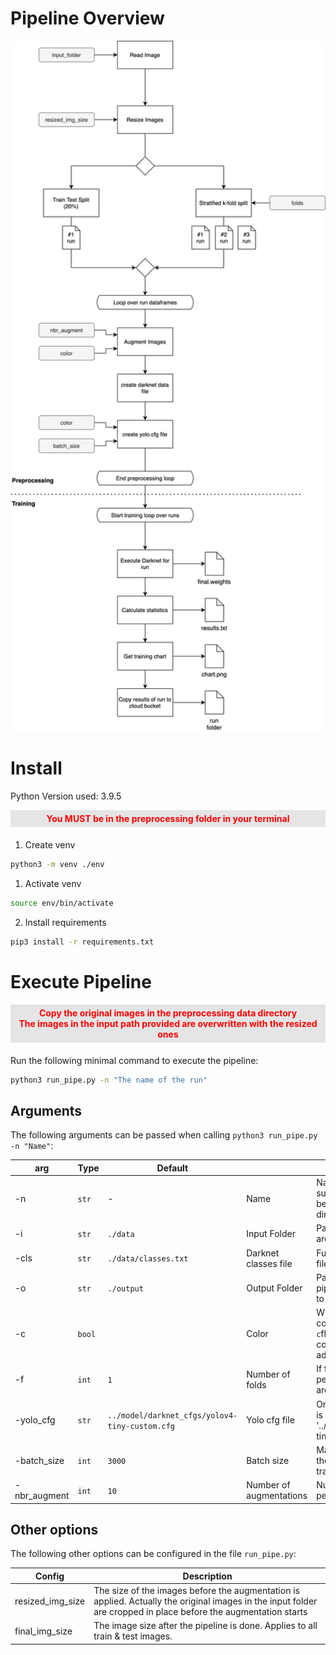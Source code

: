 # Pipeline Overview

<img src="./doc_img/pipeline.png" width=600 />

# Install

Python Version used: 3.9.5

<div style="color:red; margin-bottom: 20px; text-align:center; font-weight: bold; padding: 5px; background: #e5e5e5">
You MUST be in the preprocessing folder in your terminal
</div>

1. Create venv

```zsh
python3 -m venv ./env
```

1. Activate venv

```zsh
source env/bin/activate
```

2. Install requirements

```zsh
pip3 install -r requirements.txt
```

# Execute Pipeline

<div style="color:red; margin-bottom: 20px; text-align:center; font-weight: bold; padding: 5px; background: #e5e5e5">
Copy the original images in the preprocessing data directory<br>
The images in the input path provided are overwritten with the resized ones
</div>

Run the following minimal command to execute the pipeline:

```zsh
python3 run_pipe.py -n "The name of the run"
```

## Arguments

The following arguments can be passed when calling `python3 run_pipe.py -n "Name"`:

| arg          | Type   | Default                                        |                         | Description                                                                                                                                     |
| ------------ | ------ | ---------------------------------------------- | ----------------------- | ----------------------------------------------------------------------------------------------------------------------------------------------- |
| -n           | `str`  | -                                              | Name                    | Name of this pipeline run. A subfolder with this name will be created in the output directory                                                   |
| -i           | `str`  | `./data`                                       | Input Folder            | Path where the original images are stored. Default to "./data"                                                                                  |
| -cls         | `str`  | `./data/classes.txt`                           | Darknet classes file    | Full path to the darknet classes file. E.g. "./data/classes.txt"                                                                                |
| -o           | `str`  | `./output`                                     | Output Folder           | Path where the results of this pipeline run are stored. Default to "./output"                                                                   |
| -c           | `bool` |                                                | Color                   | Whether the images are colored or greyscaled. If the `-c`flag is added to the command color is used. If the flag is not added greyscal is used. |
| -f           | `int`  | `1`                                            | Number of folds         | If f=1 then a train_test_split is performed (20%) if f>1 f-folds are created for training                                                       |
| -yolo_cfg    | `str`  | `../model/darknet_cfgs/yolov4-tiny-custom.cfg` | Yolo cfg file           | Original yolovX config file that is beeing modified. Default to '../model/darknet_cfgs/yolov4-tiny-custom.cfg'                                  |
| -batch_size  | `int`  | `3000`                                         | Batch size              | Max batch size that is saved to the yolovX.cfg file used for training                                                                           |
| -nbr_augment | `int`  | `10`                                           | Number of augmentations | Number of augmentations to perform per train image                                                                                              |

## Other options

The following other options can be configured in the file `run_pipe.py`:

| Config           | Description                                                                                                                                                     |
| ---------------- | --------------------------------------------------------------------------------------------------------------------------------------------------------------- |
| resized_img_size | The size of the images before the augmentation is applied. Actually the original images in the input folder are cropped in place before the augmentation starts |
| final_img_size   | The image size after the pipeline is done. Applies to all train & test images.                                                                                  |
